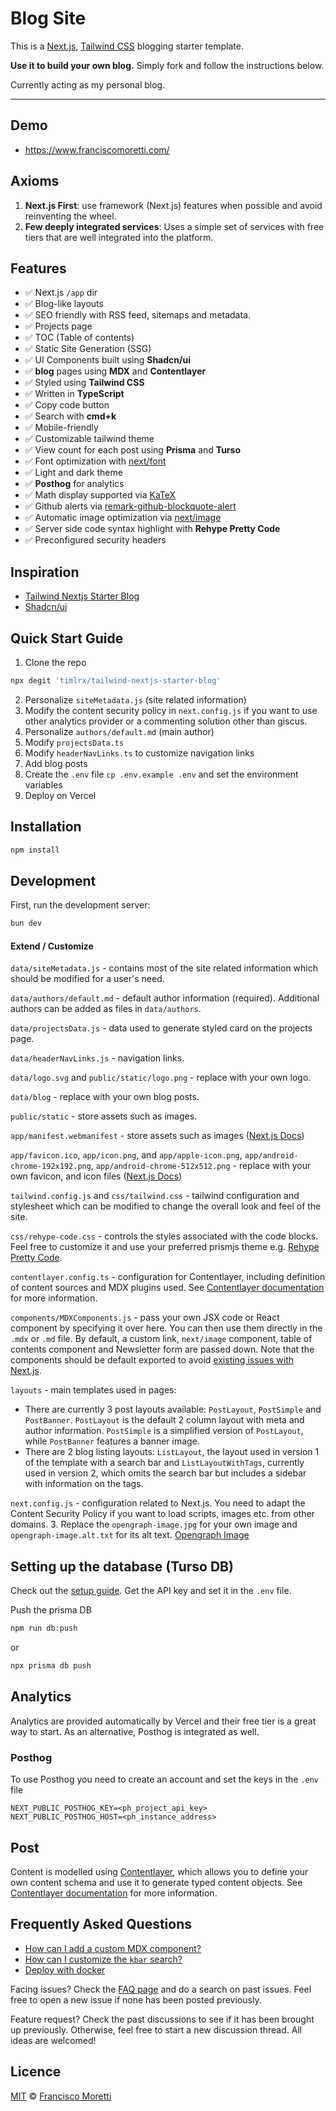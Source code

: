 # Blog Site

This is a [Next.js](https://nextjs.org/), [Tailwind CSS](https://tailwindcss.com/) blogging starter template.

**Use it to build your own blog.** Simply fork and follow the instructions below.

Currently acting as my personal blog.

---

## Demo

- https://www.franciscomoretti.com/

## Axioms

1. **Next.js First**: use framework (Next.js) features when possible and avoid reinventing the wheel.
2. **Few deeply integrated services**: Uses a simple set of services with free tiers that are well integrated into the platform.

## Features

- ✅ Next.js `/app` dir
- ✅ Blog-like layouts
- ✅ SEO friendly with RSS feed, sitemaps and metadata.
- ✅ Projects page
- ✅ TOC (Table of contents)
- ✅ Static Site Generation (SSG)
- ✅ UI Components built using **Shadcn/ui**
- ✅ **blog** pages using **MDX** and **Contentlayer**
- ✅ Styled using **Tailwind CSS**
- ✅ Written in **TypeScript**
- ✅ Copy code button
- ✅ Search with **cmd+k**
- ✅ Mobile-friendly
- ✅ Customizable tailwind theme
- ✅ View count for each post using **Prisma** and **Turso**
- ✅ Font optimization with [next/font](https://nextjs.org/docs/app/api-reference/components/font)
- ✅ Light and dark theme
- ✅ **Posthog** for analytics
- ✅ Math display supported via [KaTeX](https://katex.org/)
- ✅ Github alerts via [remark-github-blockquote-alert](https://github.com/jaywcjlove/remark-github-blockquote-alert)
- ✅ Automatic image optimization via [next/image](https://nextjs.org/docs/basic-features/image-optimization)
- ✅ Server side code syntax highlight with **Rehype Pretty Code**
- ✅ Preconfigured security headers

## Inspiration

- [Tailwind Nextjs Starter Blog](https://github.com/timlrx/tailwind-nextjs-starter-blog)
- [Shadcn/ui](https://github.com/shadcn-ui/ui)

## Quick Start Guide

1. Clone the repo

```bash
npx degit 'timlrx/tailwind-nextjs-starter-blog'
```

2. Personalize `siteMetadata.js` (site related information)
3. Modify the content security policy in `next.config.js` if you want to use
   other analytics provider or a commenting solution other than giscus.
4. Personalize `authors/default.md` (main author)
5. Modify `projectsData.ts`
6. Modify `headerNavLinks.ts` to customize navigation links
7. Add blog posts
8. Create the `.env` file `cp .env.example .env` and set the environment variables
9. Deploy on Vercel

## Installation

```bash
npm install
```

## Development

First, run the development server:

```bash
bun dev
```

#### Extend / Customize

`data/siteMetadata.js` - contains most of the site related information which should be modified for a user's need.

`data/authors/default.md` - default author information (required). Additional authors can be added as files in `data/authors`.

`data/projectsData.js` - data used to generate styled card on the projects page.

`data/headerNavLinks.js` - navigation links.

`data/logo.svg` and `public/static/logo.png` - replace with your own logo.

`data/blog` - replace with your own blog posts.

`public/static` - store assets such as images.

`app/manifest.webmanifest` - store assets such as images ([Next.js Docs](https://nextjs.org/docs/app/api-reference/file-conventions/metadata/manifest))

`app/favicon.ico`, `app/icon.png`, and `app/apple-icon.png`, `app/android-chrome-192x192.png`, `app/android-chrome-512x512.png` - replace with your own favicon, and icon files ([Next.js Docs](https://nextjs.org/docs/app/api-reference/file-conventions/metadata/app-icons))

`tailwind.config.js` and `css/tailwind.css` - tailwind configuration and stylesheet which can be modified to change the overall look and feel of the site.

`css/rehype-code.css` - controls the styles associated with the code blocks. Feel free to customize it and use your preferred prismjs theme e.g. [Rehype Pretty Code](https://rehype-pretty.pages.dev/).

`contentlayer.config.ts` - configuration for Contentlayer, including definition of content sources and MDX plugins used. See [Contentlayer documentation](https://www.contentlayer.dev/docs/getting-started) for more information.

`components/MDXComponents.js` - pass your own JSX code or React component by specifying it over here. You can then use them directly in the `.mdx` or `.md` file. By default, a custom link, `next/image` component, table of contents component and Newsletter form are passed down. Note that the components should be default exported to avoid [existing issues with Next.js](https://github.com/vercel/next.js/issues/51593).

`layouts` - main templates used in pages:

- There are currently 3 post layouts available: `PostLayout`, `PostSimple` and `PostBanner`. `PostLayout` is the default 2 column layout with meta and author information. `PostSimple` is a simplified version of `PostLayout`, while `PostBanner` features a banner image.
- There are 2 blog listing layouts: `ListLayout`, the layout used in version 1 of the template with a search bar and `ListLayoutWithTags`, currently used in version 2, which omits the search bar but includes a sidebar with information on the tags.

`next.config.js` - configuration related to Next.js. You need to adapt the Content Security Policy if you want to load scripts, images etc. from other domains. 3. Replace the `opengraph-image.jpg` for your own image and `opengraph-image.alt.txt` for its alt text. [Opengraph Image](https://nextjs.org/docs/app/api-reference/file-conventions/metadata/opengraph-image)

## Setting up the database (Turso DB)

Check out the [setup guide](https://docs.turso.tech/sdk/ts/orm/prisma). Get the API key and set it in the `.env` file.

Push the prisma DB

```sh
npm run db:push
```

or

```sh
npx prisma db push
```

## Analytics

Analytics are provided automatically by Vercel and their free tier is a great way to start. As an alternative, Posthog is integrated as well.

### Posthog

To use Posthog you need to create an account and set the keys in the `.env` file

```
NEXT_PUBLIC_POSTHOG_KEY=<ph_project_api_key>
NEXT_PUBLIC_POSTHOG_HOST=<ph_instance_address>
```

## Post

Content is modelled using [Contentlayer](https://www.contentlayer.dev/), which allows you to define your own content schema and use it to generate typed content objects. See [Contentlayer documentation](https://www.contentlayer.dev/docs/getting-started) for more information.

## Frequently Asked Questions

- [How can I add a custom MDX component?](/faq/custom-mdx-component.md)
- [How can I customize the `kbar` search?](/faq/customize-kbar-search.md)
- [Deploy with docker](/faq/deploy-with-docker.md)

Facing issues? Check the [FAQ page](https://github.com/FranciscoMoretti/site/wiki) and do a search on past issues. Feel free to open a new issue if none has been posted previously.

Feature request? Check the past discussions to see if it has been brought up previously. Otherwise, feel free to start a new discussion thread. All ideas are welcomed!

## Licence

[MIT](https://github.com/FranciscoMoretti/site/blob/main/LICENSE) © [Francisco Moretti](https://www.franciscomoretti.com)
